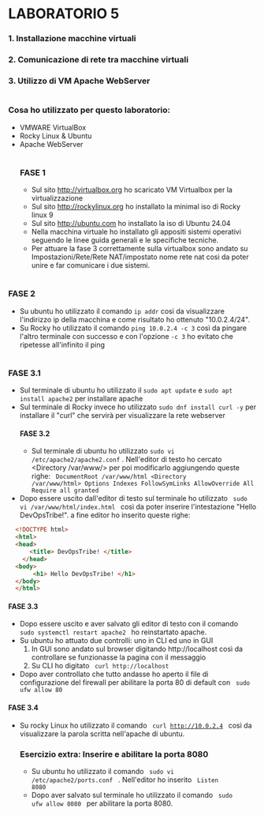 # LABORATORIO 5
### 1. Installazione macchine virtuali
### 2. Comunicazione di rete tra macchine virtuali
### 3. Utilizzo di VM Apache WebServer
#
### Cosa ho utilizzato per questo laboratorio:
- VMWARE VirtualBox
- Rocky Linux & Ubuntu
- Apache WebServer
  #
  ### FASE 1
   - Sul sito http://virtualbox.org ho scaricato VM Virtualbox per la virtualizzazione
  - Sul sito http://rockylinux.org ho installato la minimal iso di Rocky linux 9
  - Sul sito http://ubuntu.com ho installato la iso di Ubuntu 24.04
  - Nella macchina virtuale ho installato gli appositi sistemi operativi seguendo le linee guida generali e le specifiche tecniche.
  - Per attuare la fase 3 correttamente sulla virtualbox sono andato su Impostazioni/Rete/Rete NAT/impostato nome rete nat così da poter unire e far comunicare i due sistemi.
#
### FASE 2
- Su ubuntu ho utilizzato il comando `ip addr` così da visualizzare l'indirizzo ip della macchina e come risultato ho ottenuto "10.0.2.4/24".
- Su Rocky ho utilizzato il comando `ping 10.0.2.4 -c 3` così da pingare l'altro terminale con successo e con l'opzione `-c 3` ho evitato che ripetesse all'infinito il ping

#
### FASE 3.1
- Sul terminale di ubuntu ho utilizzato il `sudo apt update` e `sudo apt install apache2` per installare apache
- Sul terminale di Rocky invece ho utilizzato `sudo dnf install curl -y` per installare il "curl" che servirà per visualizzare la rete webserver
  #### FASE 3.2
  - Sul terminale di ubuntu ho utilizzato `sudo vi /etc/apache2/apache2.conf` . Nell'editor di testo ho cercato <Directory /var/www/> per poi modificarlo aggiungendo queste righe: <code>
    DocumentRoot /var/www/html
  <Directory /var/www/html>
    Options Indexes FollowSymLinks
    AllowOverride All
    Require all granted
</Directory> </code>
- Dopo essere uscito dall'editor di testo sul terminale ho utilizzato <code> sudo vi /var/www/html/index.html </code> così da poter inserire l'intestazione "Hello DevOpsTribe!". a fine editor ho inserito queste righe:

  
```html
  <!DOCTYPE html>
  <html>
  <head>
      <title> DevOpsTribe! </title>
    </head>
  <body>
       <h1> Hello DevOpsTribe! </h1>
  </body>
  </html>
```

#### FASE 3.3
- Dopo essere uscito e aver salvato gli editor di testo con il comando <code> sudo systemctl restart apache2 </code> ho reinstartato apache.
- Su ubuntu ho attuato due controlli: uno in CLI ed uno in GUI
  1. In GUI sono andato sul browser digitando http://localhost così da controllare se funzionasse la pagina con il messaggio
  2. Su CLI ho digitato <code> curl http://localhost </code>
- Dopo aver controllato che tutto andasse ho aperto il file di configurazione del firewall per abilitare la porta 80 di default con <code> sudo ufw allow 80 </code>
#### FASE 3.4
- Su rocky Linux ho utilizzato il comando <code> curl http://10.0.2.4 </code> così da visualizzare la parola scritta nell'apache di ubuntu.

  ### Esercizio extra: Inserire e abilitare la porta 8080
  - Su ubuntu ho utilizzato il comando <code> sudo vi /etc/apache2/ports.conf </code> . Nell'editor ho inserito <code> Listen 8080 </code>
  - Dopo aver salvato sul terminale ho utilizzato il comando <code> sudo ufw allow 8080 </code> per abilitare la porta 8080.



